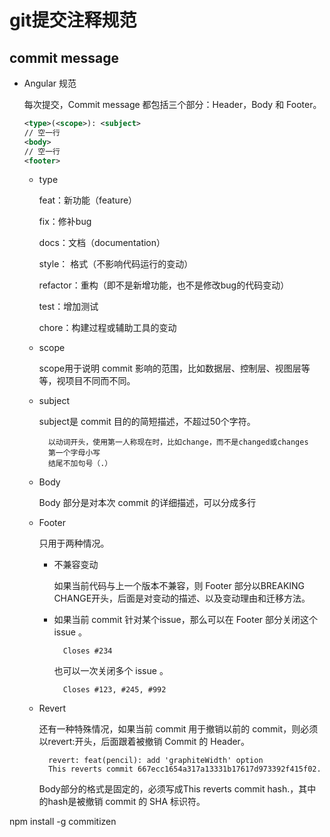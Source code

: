 # git提交注释规范

## commit message

- Angular 规范

    每次提交，Commit message 都包括三个部分：Header，Body 和 Footer。
    ```xml
    <type>(<scope>): <subject>
    // 空一行
    <body>
    // 空一行
    <footer>
    ```

    - type

        feat：新功能（feature）
        
        fix：修补bug

        docs：文档（documentation）

        style： 格式（不影响代码运行的变动）

        refactor：重构（即不是新增功能，也不是修改bug的代码变动）

        test：增加测试

        chore：构建过程或辅助工具的变动

    - scope

        scope用于说明 commit 影响的范围，比如数据层、控制层、视图层等等，视项目不同而不同。

    - subject
    
        subject是 commit 目的的简短描述，不超过50个字符。

            以动词开头，使用第一人称现在时，比如change，而不是changed或changes
            第一个字母小写
            结尾不加句号（.）
    - Body
        
        Body 部分是对本次 commit 的详细描述，可以分成多行

    - Footer 
    
        只用于两种情况。
        
        - 不兼容变动
            
            如果当前代码与上一个版本不兼容，则 Footer 部分以BREAKING CHANGE开头，后面是对变动的描述、以及变动理由和迁移方法。

        - 如果当前 commit 针对某个issue，那么可以在 Footer 部分关闭这个 issue 。

                Closes #234
        
            也可以一次关闭多个 issue 。

                Closes #123, #245, #992

    - Revert

        还有一种特殊情况，如果当前 commit 用于撤销以前的 commit，则必须以revert:开头，后面跟着被撤销 Commit 的 Header。
        
            revert: feat(pencil): add 'graphiteWidth' option
            This reverts commit 667ecc1654a317a13331b17617d973392f415f02.


        Body部分的格式是固定的，必须写成This reverts commit hash.，其中的hash是被撤销 commit 的 SHA 标识符。

npm install -g commitizen

